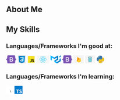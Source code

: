 <h2>About Me</h2>

<!-- <p align="justify">I am a NodeJS developer with 11 years of coding experience.</p>

<p align="justify">I started in 2009 with HTML and CSS, making simple static web pages and expanding my knowledge over time. Around 2010/2011, I started to learn how to use JavaScript to create dynamic web apps. During this time I also learned a version of BASIC so I could program games for my 3DS, using a DSi app called Petit Computer. In 2015 I found NodeJS, and started using it to create some basic bots for various chat platforms.</p>

<p align="justify">My goal with coding is to help others. I enjoy being able to create something that other people can use to make their lives easier. I take criticism well, and use suggestions to improve the product. The wants and/or needs of the userbase are always my priority, because without a supportive userbase, the product has no real purpose.</p>

<p align="justify">Over the last few years, my knowledge and experience with NodeJS have expanded, as has my main project, which currently has nearly one million users. I am fluent in using JavaScript and JSON within the Node environment, as well as all the features of ES11. I also have a solid understanding of HTML and CSS, and am able to work with web apps or other browser-based environments.</p> -->

## My Skills

### Languages/Frameworks I'm good at:

<code><img alt="HTML" title="Bootstrap" src="https://github.com/alexguja/alexguja/blob/main/icons/bootstrap.png" height="22"></code>
<code><img alt="CSS" title="Bootstrap" src="https://github.com/alexguja/alexguja/blob/main/icons/css.png" height="22"></code>
<code><img alt="JS" title="Bootstrap" src="https://github.com/alexguja/alexguja/blob/main/icons/js.png" height="22"></code>
<code><img alt="React" title="Bootstrap" src="https://github.com/alexguja/alexguja/blob/main/icons/react.png" height="22"></code>
<code><img alt="Material" title="Bootstrap" src="https://github.com/alexguja/alexguja/blob/main/icons/material.png" height="22"></code>
<code><img alt="Bootstrap" title="Bootstrap" src="https://github.com/alexguja/alexguja/blob/main/icons/bootstrap.png" height="22"></code>
<code><img alt="Firebase" title="Bootstrap" src="https://github.com/alexguja/alexguja/blob/main/icons/firebase.png" height="22"></code>
<code><img alt="Go" title="Bootstrap" src="https://github.com/alexguja/alexguja/blob/main/icons/go.png" height="22"></code>
<code><img alt="Python" title="Python" src="https://github.com/alexguja/alexguja/blob/main/icons/python.png" height="22"></code>


### Languages/Frameworks I'm learning:
<code><img alt="Bash" title="Bash" src="https://github.com/alexguja/alexguja/blob/main/icons/bash.png" height="22"></code>
<code><img alt="TypeScript" title="TypeScript" src="https://raw.githubusercontent.com/github/explore/80688e429a7d4ef2fca1e82350fe8e3517d3494d/topics/typescript/typescript.png" height="22"></code>

